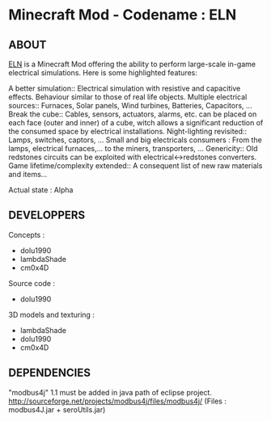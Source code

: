 Minecraft Mod - Codename : ELN
==============================

## ABOUT

[ELN](https://github.com/Dolu1990/eln) is a Minecraft Mod offering the ability to perform large-scale in-game electrical simulations. Here is some highlighted features:

A better simulation::
  Electrical simulation with resistive and capacitive effects. Behaviour similar to those of real life objects.
Multiple electrical sources::
  Furnaces, Solar panels, Wind turbines, Batteries, Capacitors, ...
Break the cube::
  Cables, sensors, actuators, alarms, etc. can be placed on each face (outer and inner) of a cube, witch allows a significant reduction of the consumed space by electrical installations.
Night-lighting revisited::
  Lamps, switches, captors, ...
Small and big electricals consumers :
  From the lamps, electrical furnaces,... to the miners, transporters, ...
Genericity::
  Old redstones circuits can be exploited with electrical<->redstones converters.
Game lifetime/complexity extended::
  A consequent list of new raw materials and items...

Actual state : Alpha


## DEVELOPPERS
Concepts :
- dolu1990
- lambdaShade
- cm0x4D

Source code :
- dolu1990

3D models and texturing :
- lambdaShade
- dolu1990
- cm0x4D


## DEPENDENCIES
"modbus4j" 1.1 must be added in java path of eclipse project.
http://sourceforge.net/projects/modbus4j/files/modbus4j/
(Files : modbus4J.jar + seroUtils.jar)
